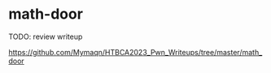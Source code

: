 # math-door

TODO: review writeup

https://github.com/Mymaqn/HTBCA2023_Pwn_Writeups/tree/master/math_door